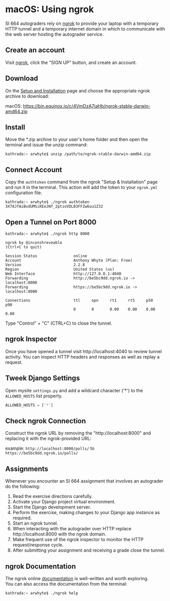 # macOS: Using ngrok
SI 664 autograders rely on [ngrok](https://ngrok.com/) to provide your laptop with a temporary HTTP tunnel and a temporary internet domain in which to communicate with the web server hosting the autograder service.

## Create an account
Visit [ngrok](https://ngrok.com/), click the "SIGN UP" button, and create an account.

## Download
On the [Setup and Installation](https://dashboard.ngrok.com/get-started) page and choose the 
appropriate ngrok archive to download:

macOS: https://bin.equinox.io/c/4VmDzA7iaHb/ngrok-stable-darwin-amd64.zip

## Install
Move the *.zip archive to your user's home folder and then open the terminal and issue the unzip command:

```commandline
kathrada:~ arwhyte$ unzip /path/to/ngrok-stable-darwin-amd64.zip
```

## Connect Account
Copy the `authtoken` command from the ngrok "Setup & Installation" page and run it in the 
terminal. This action will add the token to your `ngrok.yml` configuration file.

```commandline
kathrada:~ arwhyte$ ./ngrok authtoken 3X78JfAiBvdUMSiKEeJNf_2ptioVDLB3FFZw6uu1Z32
```

## Open a Tunnel on Port 8000

```commandline
kathrada:~ arwhyte$ ./ngrok http 8000

```

```commandline
ngrok by @inconshreveable                                                                                                                                                                   (Ctrl+C to quit)

Session Status                online
Account                       Anthony Whyte (Plan: Free)
Version                       2.2.8
Region                        United States (us)
Web Interface                 http://127.0.0.1:4040
Forwarding                    http://be5bc9dd.ngrok.io -> localhost:8000
Forwarding                    https://be5bc9dd.ngrok.io -> localhost:8000

Connections                   ttl     opn     rt1     rt5     p50     p90
                              0       0       0.00    0.00    0.00    0.00
```

Type "Control" + "C" (CTRL+C) to close the tunnel.

## ngrok Inspector
Once you have opened a tunnel visit http://localhost:4040 to review tunnel activity. You can 
inspect HTTP headers and responses as well as replay a request.

## Tweek Django Settings
Open mysite `settings.py` and add a wildcard character ('*') to the `ALLOWED_HOSTS` list property.

```python
ALLOWED_HOSTS = ['*']
``` 

## Check ngrok Connection
Construct the ngrok URL by removing the "http://localhost:8000" and replacing it with the 
ngrok-provided URL:

example: `http://localhost:8000/polls/` to `https://be5bc9dd.ngrok.io/polls/`

## Assignments
Whenever you encounter an SI 664 assignment that involves an autograder do the following:

1. Read the exercise directions carefully.
2. Activate your Django project virtual environment.
3. Start the Django development server.
4. Perform the exercise, making changes to your Django app instance as required.
5. Start an ngrok tunnel. 
6. When interacting with the autograder over HTTP replace http://localhost:8000 with the ngrok 
domain.
7. Make frequent use of the ngrok inspector to monitor the HTTP request/response cycle.
8. After submitting your assignment and receiving a grade close the tunnel.

## ngrok Documentation

The ngrok online [documentation](https://ngrok.com/docs) is well-written and worth exploring.  
You can also access the documentation from the terminal:
 
```commandline
kathrada:~ arwhyte$ ./ngrok help
```